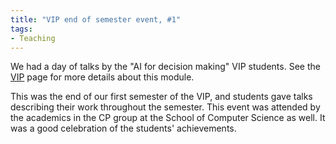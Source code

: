 ```yaml
---
title: "VIP end of semester event, #1"
tags:
- Teaching
---
```


We had a day of talks by the "AI for decision making" VIP students. See the [VIP](/vip) page for more details about this module.

This was the end of our first semester of the VIP, and students gave talks describing their work throughout the semester. This event was attended by the academics in the CP group at the School of Computer Science as well. It was a good celebration of the students' achievements.
